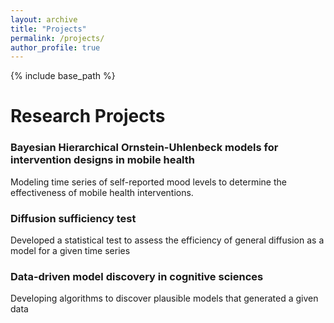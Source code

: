 ```yaml
---
layout: archive
title: "Projects"
permalink: /projects/
author_profile: true
---
```


{% include base_path %}

# Research Projects

### Bayesian Hierarchical Ornstein-Uhlenbeck models for intervention designs in mobile health
Modeling time series of self-reported mood levels to determine the effectiveness of mobile health interventions.

### Diffusion sufficiency test
Developed a statistical test to assess the efficiency of general diffusion as a model for a given time series

### Data-driven model discovery in cognitive sciences
Developing algorithms to discover plausible models that generated a given data
